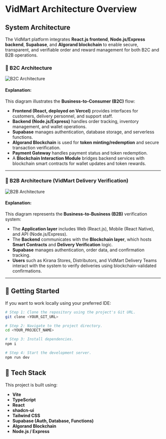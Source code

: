 # VidMart Architecture Overview

## System Architecture

The VidMart platform integrates **React.js frontend**, **Node.js/Express backend**, **Supabase**, and **Algorand blockchain** to enable secure, transparent, and verifiable order and reward management for both B2C and B2B operations.

### 🧩 B2C Architecture

![B2C Architecture](./B2C.png)

#### Explanation:

This diagram illustrates the **Business-to-Consumer (B2C)** flow:

- **Frontend (React, deployed on Vercel)** provides interfaces for customers, delivery personnel, and support staff.
- **Backend (Node.js/Express)** handles order tracking, inventory management, and wallet operations.
- **Supabase** manages authentication, database storage, and serverless functions.
- **Algorand Blockchain** is used for **token minting/redemption** and secure transaction verification.
- **Payment Gateway** handles payment status and token redemption.
- A **Blockchain Interaction Module** bridges backend services with blockchain smart contracts for wallet updates and token rewards.

---

### 🏪 B2B Architecture (VidMart Delivery Verification)

![B2B Architecture](<./upscalemedia-transformed%20(15).png>)

#### Explanation:

This diagram represents the **Business-to-Business (B2B)** verification system:

- The **Application layer** includes Web (React.js), Mobile (React Native), and API (Node.js/Express).
- The **Backend** communicates with the **Blockchain layer**, which hosts **Smart Contracts** and **Delivery Verification** logic.
- **Supabase** manages authentication, order data, and confirmation tracking.
- **Users** such as Kirana Stores, Distributors, and VidMart Delivery Teams interact with the system to verify deliveries using blockchain-validated confirmations.

---

## 🚀 Getting Started

If you want to work locally using your preferred IDE:

```sh
# Step 1: Clone the repository using the project's Git URL.
git clone <YOUR_GIT_URL>

# Step 2: Navigate to the project directory.
cd <YOUR_PROJECT_NAME>

# Step 3: Install dependencies.
npm i

# Step 4: Start the development server.
npm run dev
```

## 🧠 Tech Stack

This project is built using:

- **Vite**
- **TypeScript**
- **React**
- **shadcn-ui**
- **Tailwind CSS**
- **Supabase (Auth, Database, Functions)**
- **Algorand Blockchain**
- **Node.js / Express**
